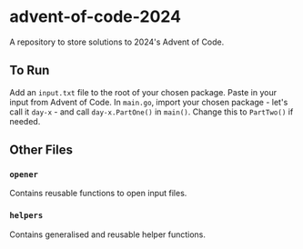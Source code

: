 # advent-of-code-2024
A repository to store solutions to 2024's Advent of Code.

## To Run
Add an `input.txt` file to the root of your chosen package. Paste in your input from Advent of Code.
In `main.go`, import your chosen package - let's call it `day-x` - and call `day-x.PartOne()` in `main()`. Change this to `PartTwo()` if needed.

## Other Files
### `opener`
Contains reusable functions to open input files.

### `helpers`
Contains generalised and reusable helper functions.
